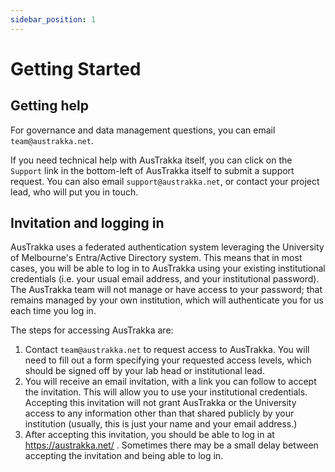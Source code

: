 ```yaml
---
sidebar_position: 1
---
```


# Getting Started 

## Getting help

For governance and data management questions, you can email `team@austrakka.net`.

If you need technical help with AusTrakka itself, you can click on the `Support` link in the bottom-left of
AusTrakka itself to submit a support request. You can also email `support@austrakka.net`, 
or contact your project lead, who will put you in touch.

## Invitation and logging in

AusTrakka uses a federated authentication system leveraging the University of Melbourne's 
Entra/Active Directory system. This means that in most cases, you will be able to log in 
to AusTrakka using your existing institutional credentials (i.e. your usual email address, 
and your institutional password). The AusTrakka team will not manage or have access to 
your password; that remains managed by your own institution, which will authenticate 
you for us each time you log in.

The steps for accessing AusTrakka are:

1. Contact `team@austrakka.net` to request access to AusTrakka. You will need to fill out a form 
specifying your requested access levels, which should be signed off by your lab head or institutional lead.
2. You will receive an email invitation, with a link you can follow to accept the 
invitation. This will allow you to use your institutional credentials. Accepting this 
invitation will not grant AusTrakka or the University access to any information other 
than that shared publicly by your institution (usually, this is just your name and your 
email address.)
3. After accepting this invitation, you should be able to log in at https://austrakka.net/ . 
Sometimes there may be a small delay between accepting the invitation and being able to log in.
